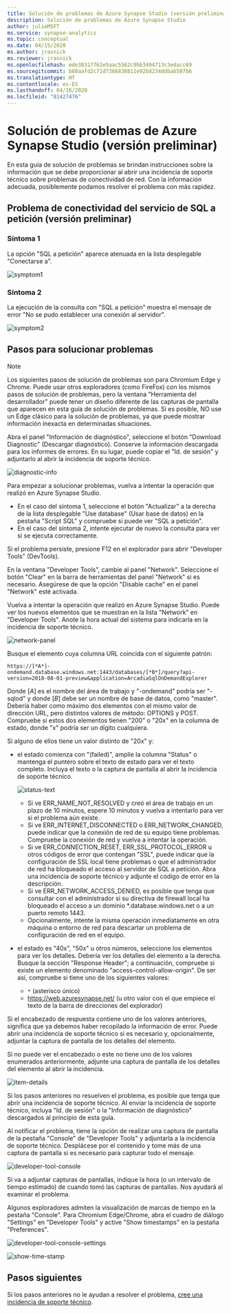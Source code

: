 ```yaml
---
title: Solución de problemas de Azure Synapse Studio (versión preliminar)
description: Solución de problemas de Azure Synapse Studio
author: julieMSFT
ms.service: synapse-analytics
ms.topic: conceptual
ms.date: 04/15/2020
ms.author: jrasnick
ms.reviewer: jrasnick
ms.openlocfilehash: ede38317762e5aac5562c9bb3494713c3edacc69
ms.sourcegitcommit: b80aafd2c71d7366838811e92bd234ddbab507b6
ms.translationtype: HT
ms.contentlocale: es-ES
ms.lasthandoff: 04/16/2020
ms.locfileid: "81427476"
---
```

# <a name="azure-synapse-studio-preview-troubleshooting"></a>Solución de problemas de Azure Synapse Studio (versión preliminar)

En esta guía de solución de problemas se brindan instrucciones sobre la información que se debe proporcionar al abrir una incidencia de soporte técnico sobre problemas de conectividad de red. Con la información adecuada, posiblemente podamos resolver el problema con más rapidez.

## <a name="sql-on-demand-preview-service-connectivity-issue"></a>Problema de conectividad del servicio de SQL a petición (versión preliminar)

### <a name="symptom-1"></a>Síntoma 1

La opción "SQL a petición" aparece atenuada en la lista desplegable "Conectarse a".

![symptom1](media/troubleshooting-synapse-studio/symptom1v2.png)

### <a name="symptom-2"></a>Síntoma 2

La ejecución de la consulta con "SQL a petición" muestra el mensaje de error "No se pudo establecer una conexión al servidor".

![symptom2](media/troubleshooting-synapse-studio/symptom2.png)

## <a name="troubleshooting-steps"></a>Pasos para solucionar problemas

> [!NOTE] 
>    Los siguientes pasos de solución de problemas son para Chromium Edge y Chrome. Puede usar otros exploradores (como FireFox) con los mismos pasos de solución de problemas, pero la ventana "Herramienta del desarrollador" puede tener un diseño diferente de las capturas de pantalla que aparecen en esta guía de solución de problemas. Si es posible, NO use un Edge clásico para la solución de problemas, ya que puede mostrar información inexacta en determinadas situaciones.

Abra el panel "Información de diagnóstico", seleccione el botón "Download Diagnostic" (Descargar diagnóstico). Conserve la información descargada para los informes de errores. En su lugar, puede copiar el "Id. de sesión" y adjuntarlo al abrir la incidencia de soporte técnico.

![diagnostic-info](media/troubleshooting-synapse-studio/diagnostic-info-download.png)

Para empezar a solucionar problemas, vuelva a intentar la operación que realizó en Azure Synapse Studio.

- En el caso del síntoma 1, seleccione el botón "Actualizar" a la derecha de la lista desplegable "Use database" (Usar base de datos) en la pestaña "Script SQL" y compruebe si puede ver "SQL a petición".
- En el caso del síntoma 2, intente ejecutar de nuevo la consulta para ver si se ejecuta correctamente.

Si el problema persiste, presione F12 en el explorador para abrir "Developer Tools" (DevTools).

En la ventana "Developer Tools", cambie al panel "Network". Seleccione el botón "Clear" en la barra de herramientas del panel "Network" si es necesario.
Asegúrese de que la opción "Disable cache" en el panel "Network" esté activada.

Vuelva a intentar la operación que realizó en Azure Synapse Studio. Puede ver los nuevos elementos que se muestran en la lista "Network" en "Developer Tools". Anote la hora actual del sistema para indicarla en la incidencia de soporte técnico.

![network-panel](media/troubleshooting-synapse-studio/network-panel.png)

Busque el elemento cuya columna URL coincida con el siguiente patrón:

`https://[*A*]-ondemand.database.windows.net:1443/databases/[*B*]/query?api-version=2018-08-01-preview&application=ArcadiaSqlOnDemandExplorer`

Donde [*A*] es el nombre del área de trabajo y "-ondemand" podría ser "-sqlod" y donde [*B*] debe ser un nombre de base de datos, como "master". Debería haber como máximo dos elementos con el mismo valor de dirección URL, pero distintos valores de método: OPTIONS y POST. Compruebe si estos dos elementos tienen "200" o "20x" en la columna de estado, donde "x" podría ser un dígito cualquiera.

Si alguno de ellos tiene un valor distinto de "20x" y:

- el estado comienza con "(failed)", amplíe la columna "Status" o mantenga el puntero sobre el texto de estado para ver el texto completo. Incluya el texto o la captura de pantalla al abrir la incidencia de soporte técnico.

    ![status-text](media/troubleshooting-synapse-studio/status-text.png)

    - Si ve ERR_NAME_NOT_RESOLVED y creó el área de trabajo en un plazo de 10 minutos, espere 10 minutos y vuelva a intentarlo para ver si el problema aún existe.
    - Si ve ERR_INTERNET_DISCONNECTED o ERR_NETWORK_CHANGED, puede indicar que la conexión de red de su equipo tiene problemas. Compruebe la conexión de red y vuelva a intentar la operación.
    - Si ve ERR_CONNECTION_RESET, ERR_SSL_PROTOCOL_ERROR u otros códigos de error que contengan "SSL", puede indicar que la configuración de SSL local tiene problemas o que el administrador de red ha bloqueado el acceso al servidor de SQL a petición. Abra una incidencia de soporte técnico y adjunte el código de error en la descripción.
    - Si ve ERR_NETWORK_ACCESS_DENIED, es posible que tenga que consultar con el administrador si su directiva de firewall local ha bloqueado el acceso a un dominio *.database.windows.net o a un puerto remoto 1443.
    - Opcionalmente, intente la misma operación inmediatamente en otra máquina o entorno de red para descartar un problema de configuración de red en el equipo.

- el estado es "40x", "50x" u otros números, seleccione los elementos para ver los detalles. Debería ver los detalles del elemento a la derecha. Busque la sección "Response Header"; a continuación, compruebe si existe un elemento denominado "access-control-allow-origin". De ser así, compruebe si tiene uno de los siguientes valores:

    - `*` (asterisco único)
    - https://web.azuresynapse.net/ (u otro valor con el que empiece el texto de la barra de direcciones del explorador)

Si el encabezado de respuesta contiene uno de los valores anteriores, significa que ya debemos haber recopilado la información de error. Puede abrir una incidencia de soporte técnico si es necesario y, opcionalmente, adjuntar la captura de pantalla de los detalles del elemento.

Si no puede ver el encabezado o este no tiene uno de los valores enumerados anteriormente, adjunte una captura de pantalla de los detalles del elemento al abrir la incidencia.

![item-details](media/troubleshooting-synapse-studio/item-details.png)

Si los pasos anteriores no resuelven el problema, es posible que tenga que abrir una incidencia de soporte técnico. Al enviar la incidencia de soporte técnico, incluya "Id. de sesión" o la "Información de diagnóstico" descargados al principio de esta guía.

Al notificar el problema, tiene la opción de realizar una captura de pantalla de la pestaña "Console" de "Developer Tools" y adjuntarla a la incidencia de soporte técnico. Desplácese por el contenido y tome más de una captura de pantalla si es necesario para capturar todo el mensaje.

![developer-tool-console](media/troubleshooting-synapse-studio/developer-tool-console.png)

Si va a adjuntar capturas de pantallas, indique la hora (o un intervalo de tiempo estimado) de cuando tomó las capturas de pantallas. Nos ayudará al examinar el problema.

Algunos exploradores admiten la visualización de marcas de tiempo en la pestaña "Console". Para Chromium Edge/Chrome, abra el cuadro de diálogo "Settings" en "Developer Tools" y active "Show timestamps" en la pestaña "Preferences".

![developer-tool-console-settings](media/troubleshooting-synapse-studio/developer-tool-console-settings.png)

![show-time-stamp](media/troubleshooting-synapse-studio/show-time-stamp.png)

## <a name="next-steps"></a>Pasos siguientes
Si los pasos anteriores no le ayudan a resolver el problema, [cree una incidencia de soporte técnico](../../sql-data-warehouse/sql-data-warehouse-get-started-create-support-ticket.md?toc=/azure/synapse-analytics/toc.json&bc=/azure/synapse-analytics/breadcrumb/toc.json).
